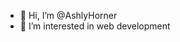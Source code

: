- 👋 Hi, I’m @AshlyHorner
- 👀 I’m interested in web development

<!---
AshlyHorner/AshlyHorner is a ✨ special ✨ repository because its `README.md` (this file) appears on your GitHub profile.
You can click the Preview link to take a look at your changes.
--->
